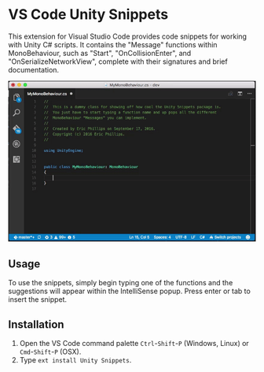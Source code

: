 # VS Code Unity Snippets
This extension for Visual Studio Code provides code snippets for working with Unity
C# scripts. It contains the "Message" functions within MonoBehaviour, such as "Start",
"OnCollisionEnter", and "OnSerializeNetworkView", complete with their signatures and
brief documentation.

![Usage Demo](images/usage-demo.gif)

## Usage
To use the snippets, simply begin typing one of the functions and the suggestions will
appear within the IntelliSense popup. Press enter or tab to insert the snippet.

## Installation
1. Open the VS Code command palette `Ctrl`-`Shift`-`P` (Windows, Linux) or `Cmd`-`Shift`-`P` (OSX).
2. Type `ext install Unity Snippets`.
